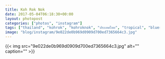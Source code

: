 ```yaml
---
title: Koh Rok Nok
date: 2017-05-04T06:18:30+00:00
layout: photopost
categories: ["photos", "instagram"]
tags: ["thailand", "kohrok", "kohroknok", "ประเทศไทย", "tropical", "bluesea", "clearwater", "landscape", "island", "snorkelling", "speedboat"]
image: "blog/instagram/9e022de0b969d0909d700ed7365664c3.jpg"
---
```


{{< img src="9e022de0b969d0909d700ed7365664c3.jpg" alt="" caption="" >}}



